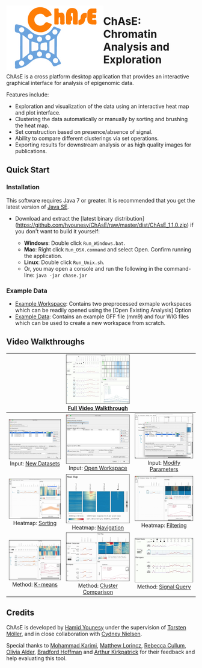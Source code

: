 <img align="left" src="doc/ChaseLogo.jpg" alt="ChAsE logo"> </img>

# ChAsE: Chromatin Analysis and Exploration

ChAsE is a cross platform desktop application that provides an interactive graphical interface for analysis of epigenomic data. 

Features include:

* Exploration and visualization of the data using an interactive heat map and plot interface.
* Clustering the data automatically or manually by sorting and brushing the heat map.
* Set construction based on presence/absence of signal.
* Ability to compare different clusterings via set operations.
* Exporting results for downstream analysis or as high quality images for publications.

## Quick Start

### Installation
This software requires Java 7 or greater. It is recommended that you get the latest version of [Java SE](http://www.oracle.com/technetwork/java/javase/downloads/jdk8-downloads-2133151.html).

* Download and extract the [latest binary distribution] (https://github.com/hyounesy/ChAsE/raw/master/dist/ChAsE_1.1.0.zip) if you don't want to build it yourself:

  * **Windows**: Double click ```Run_Windows.bat```.
  * **Mac**: Right click ```Run_OSX.command``` and select Open. Confirm running the application.
  * **Linux**: Double click ```Run_Unix.sh```.
  * Or, you may open a console and run the following in the command-line: ``` java -jar chase.jar ```
  
### Example Data
* [Example Workspace](https://github.com/hyounesy/ChAsE/raw/master/dist/ExampleWorkspace.zip): Contains two preprocessed exmaple workspaces which can be readily opened using the [Open Existing Analysis] Option 
* [Example Data](https://github.com/hyounesy/ChAsE/raw/master/dist/ExampleData.zip): Contains an example GFF file (mm9) and four WIG files which can be used to create a new workspace from scratch.

## Video Walkthroughs
| | ![Input Data](doc/Full.png) [Full Video Walkthrough](https://vimeo.com/69030501)| |
:--------:|:--------:|:--------:
![Input Data](doc/Input.png) Input: [New Datasets](https://vimeo.com/157531803) | ![Open Workspace](doc/OpenWorkspace.png) Input: [Open Workspace](https://vimeo.com/157531804)| ![Heatmap Filter](doc/ModifyParameters.png) Input: [Modify Parameters](https://vimeo.com/157531802)
![Heatmap Sorting](doc/HeatmapSort.png) Heatmap: [Sorting](https://vimeo.com/157376716)| ![Heatmap Navigation](doc/HeatmapNavigation.png) Heatmap: [Navigation](https://vimeo.com/157531800) | ![Heatmap Filter](doc/HeatmapFilter.png) Heatmap: [Filtering](https://vimeo.com/157531801)
![Kmeans](doc/Kmeans.png) Method: [K-means](https://vimeo.com/157376752)| ![Cluster Comparison](doc/ClusterComparison.png) Method: [Cluster Comparison](https://vimeo.com/157531799)| ![Heatmap Filter](doc/SignalQuery.png) Method: [Signal Query](https://vimeo.com/158296729)

## Credits
ChAsE is developed by [Hamid Younesy](https://www.researchgate.net/profile/Hamid_Younesy) under the supervision of [Torsten Möller](https://cs.univie.ac.at/vda-team/infpers/Torsten_M%C3%B6ller/), and in close collaboration with [Cydney Nielsen](http://www.cydney.org/).

Special thanks to [Mohammad Karimi](http://brc.ubc.ca/research/computational-biology-and-bioinformatics/), [Matthew Lorincz](http://medgen.med.ubc.ca/person/matthew-lorincz/), [Rebecca Cullum](http://www.terryfoxlab.ca/people-detail/rebecca-cullum/), [Olivia Alder](https://www.researchgate.net/profile/Olivia_Alder), [Bradford Hoffman](https://cfri.ca/our-research/researchers/results/Details/brad-hoffman) and [Arthur Kirkpatrick](http://www.cs.sfu.ca/~ted/) for their feedback and help evaluating this tool.
